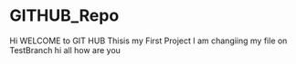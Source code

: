# GITHUB_Repo
Hi WELCOME to GIT HUB
Thisis my First Project
I am changiing my file
on TestBranch
hi
all
how
are you
